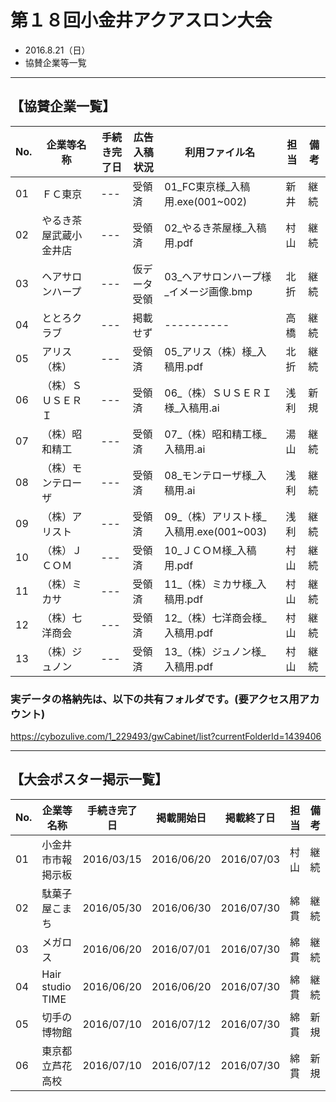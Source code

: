 # 第１８回小金井アクアスロン大会  
 * 2016.8.21（日）
 * 協賛企業等一覧

---
## 【協賛企業一覧】
|No.|企業等名称|手続き完了日|広告入稿状況|利用ファイル名|担当|備考|
|---|---|---|---|---|---|---|
|01|ＦＣ東京|---|受領済|01_FC東京様_入稿用.exe(001~002)|新井|継続|
|02|やるき茶屋武蔵小金井店|---|受領済|02_やるき茶屋様_入稿用.pdf|村山|継続|
|03|ヘアサロンハープ|---|仮データ受領|03_ヘアサロンハープ様_イメージ画像.bmp|北折|継続|
|04|ととろクラブ|---|掲載せず|----------|高橋|継続|
|05|アリス（株）|---|受領済|05_アリス（株）様_入稿用.pdf|北折|継続|
|06|（株）ＳＵＳＥＲＩ|---|受領済|06_（株）ＳＵＳＥＲＩ様_入稿用.ai|浅利|新規|
|07|（株）昭和精工|---|受領済|07_（株）昭和精工様_入稿用.ai|湯山|継続|
|08|（株）モンテローザ|---|受領済|08_モンテローザ様_入稿用.ai|浅利|継続|
|09|（株）アリスト|---|受領済|09_（株）アリスト様_入稿用.exe(001~003)|浅利|継続|
|10|（株）ＪＣＯＭ|---|受領済|10_ＪＣＯＭ様_入稿用.pdf|村山|継続|
|11|（株）ミカサ|---|受領済|11_（株）ミカサ様_入稿用.pdf|村山|継続|
|12|（株）七洋商会|---|受領済|12_（株）七洋商会様_入稿用.pdf|村山|継続|
|13|（株）ジュノン|---|受領済|13_（株）ジュノン様_入稿用.pdf|村山|継続|

### 実データの格納先は、以下の共有フォルダです。(要アクセス用アカウント)    
https://cybozulive.com/1_229493/gwCabinet/list?currentFolderId=1439406  

---
## 【大会ポスター掲示一覧】
|No.|企業等名称|手続き完了日|掲載開始日|掲載終了日|担当|備考|
|---|---|---|---|---|---|---|
|01|小金井市市報掲示板|2016/03/15|2016/06/20|2016/07/03|村山|継続|
|02|駄菓子屋こまち|2016/05/30|2016/06/30|2016/07/30|綿貫|継続|
|03|メガロス|2016/06/20|2016/07/01|2016/07/30|綿貫|継続|
|04|Hair studio TIME|2016/06/20|2016/06/20|2016/07/30|綿貫|継続|
|05|切手の博物館|2016/07/10|2016/07/12|2016/07/30|綿貫|新規|
|06|東京都立芦花高校|2016/07/10|2016/07/12|2016/07/30|綿貫|新規|

